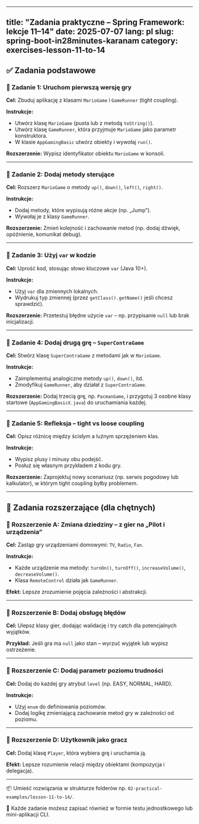 <!--
📄 Opis pliku:
Ten plik zawiera zestaw zadań praktycznych opartych na lekcjach 11–14 kursu "Master Spring Boot 3 & Spring Framework 6 with Java" (Udemy, autor: in28minutes).
Zadania przeznaczone są dla osób początkujących, uczących się Spring Framework, oraz dla nauczycieli/mentorów szukających inspiracji dydaktycznych.

🎯 Cele:
- utrwalenie podstaw: tight vs loose coupling, użycie var, konstrukcja zależności między klasami
- zaproponowanie rozszerzeń tematu (nowe domeny, wyjątki, poziomy trudności, itp.)
-->

---
title: "Zadania praktyczne – Spring Framework: lekcje 11–14"
date: 2025-07-07
lang: pl
slug: spring-boot-in28minutes-karanam
category: exercises-lesson-11-to-14
---

## ✅ Zadania podstawowe

### 🧩 Zadanie 1: Uruchom pierwszą wersję gry
**Cel:** Zbuduj aplikację z klasami `MarioGame` i `GameRunner` (tight coupling).

**Instrukcje:**
- Utwórz klasę `MarioGame` (pusta lub z metodą `toString()`).
- Utwórz klasę `GameRunner`, która przyjmuje `MarioGame` jako parametr konstruktora.
- W klasie `AppGamingBasic` utwórz obiekty i wywołaj `run()`.

**Rozszerzenie:** Wypisz identyfikator obiektu `MarioGame` w konsoli.

---

### 🧩 Zadanie 2: Dodaj metody sterujące
**Cel:** Rozszerz `MarioGame` o metody `up()`, `down()`, `left()`, `right()`.

**Instrukcje:**
- Dodaj metody, które wypisują różne akcje (np. „Jump”).
- Wywołaj je z klasy `GameRunner`.

**Rozszerzenie:** Zmień kolejność i zachowanie metod (np. dodaj dźwięk, opóźnienie, komunikat debug).

---

### 🧩 Zadanie 3: Użyj `var` w kodzie
**Cel:** Uprość kod, stosując słowo kluczowe `var` (Java 10+).

**Instrukcje:**
- Użyj `var` dla zmiennych lokalnych.
- Wydrukuj typ zmiennej (przez `getClass().getName()` jeśli chcesz sprawdzić).

**Rozszerzenie:** Przetestuj błędne użycie `var` – np. przypisanie `null` lub brak inicjalizacji.

---

### 🧩 Zadanie 4: Dodaj drugą grę – `SuperContraGame`
**Cel:** Stwórz klasę `SuperContraGame` z metodami jak w `MarioGame`.

**Instrukcje:**
- Zaimplementuj analogiczne metody `up()`, `down()`, itd.
- Zmodyfikuj `GameRunner`, aby działał z `SuperContraGame`.

**Rozszerzenie:** Dodaj trzecią grę, np. `PacmanGame`, i przygotuj 3 osobne klasy startowe (`AppGamingBasicX.java`) do uruchamiania każdej.

---

### 🧩 Zadanie 5: Refleksja – tight vs loose coupling
**Cel:** Opisz różnicę między ścisłym a luźnym sprzężeniem klas.

**Instrukcje:**
- Wypisz plusy i minusy obu podejść.
- Posłuż się własnym przykładem z kodu gry.

**Rozszerzenie:** Zaprojektuj nowy scenariusz (np. serwis pogodowy lub kalkulator), w którym tight coupling byłby problemem.

---

## 🔁 Zadania rozszerzające (dla chętnych)

### 🚀 Rozszerzenie A: Zmiana dziedziny – z gier na „Pilot i urządzenia”
**Cel:** Zastąp gry urządzeniami domowymi: `TV`, `Radio`, `Fan`.

**Instrukcje:**
- Każde urządzenie ma metody: `turnOn()`, `turnOff()`, `increaseVolume()`, `decreaseVolume()`.
- Klasa `RemoteControl` działa jak `GameRunner`.

**Efekt:** Lepsze zrozumienie pojęcia zależności i abstrakcji.

---

### 🚀 Rozszerzenie B: Dodaj obsługę błędów
**Cel:** Ulepsz klasy gier, dodając walidację i try catch dla potencjalnych wyjątków.

**Przykład:** Jeśli gra ma `null` jako stan – wyrzuć wyjątek lub wypisz ostrzeżenie.

---

### 🚀 Rozszerzenie C: Dodaj parametr poziomu trudności
**Cel:** Dodaj do każdej gry atrybut `level` (np. EASY, NORMAL, HARD).

**Instrukcje:**
- Użyj `enum` do definiowania poziomów.
- Dodaj logikę zmieniającą zachowanie metod gry w zależności od poziomu.

---

### 🚀 Rozszerzenie D: Użytkownik jako gracz
**Cel:** Dodaj klasę `Player`, która wybiera grę i uruchamia ją.

**Efekt:** Lepsze rozumienie relacji między obiektami (kompozycja i delegacja).

---

📦 Umieść rozwiązania w strukturze folderów np. `02-practical-examples/lesson-11-to-14/`.

🧠 Każde zadanie możesz zapisać również w formie testu jednostkowego lub mini-aplikacji CLI.
